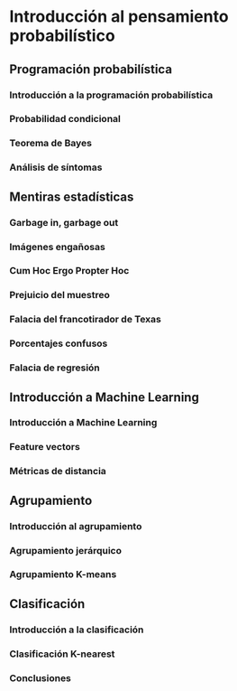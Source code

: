 # Introducción al pensamiento probabilístico
## Programación probabilística
### Introducción a la programación probabilística
### Probabilidad condicional
### Teorema de Bayes
### Análisis de síntomas

## Mentiras estadísticas
### Garbage in, garbage out
### Imágenes engañosas
### Cum Hoc Ergo Propter Hoc
### Prejuicio del muestreo
### Falacia del francotirador de Texas
### Porcentajes confusos
### Falacia de regresión

## Introducción a Machine Learning
### Introducción a Machine Learning
### Feature vectors
### Métricas de distancia

## Agrupamiento
### Introducción al agrupamiento
### Agrupamiento jerárquico
### Agrupamiento K-means


## Clasificación
### Introducción a la clasificación
### Clasificación K-nearest 
### Conclusiones
